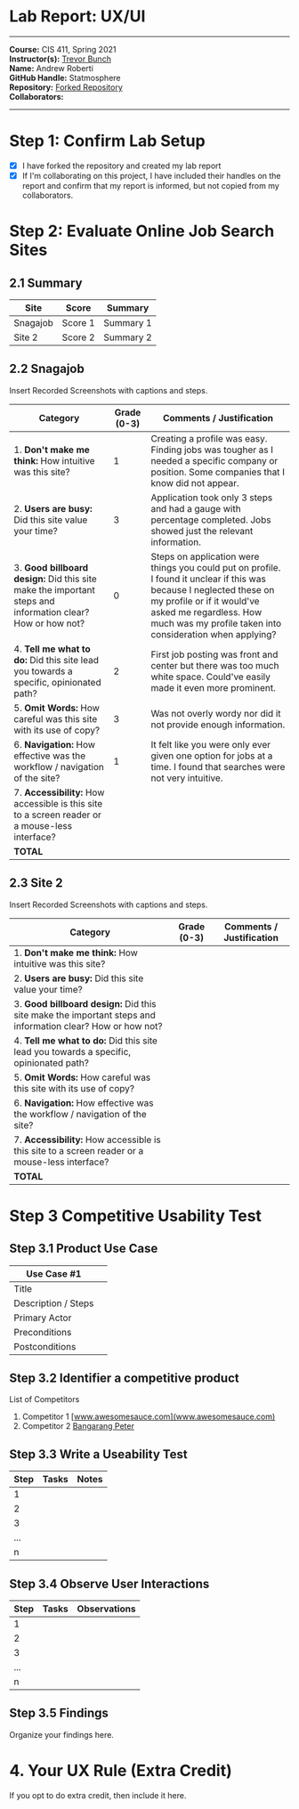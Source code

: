 # Lab Report: UX/UI
___
**Course:** CIS 411, Spring 2021  
**Instructor(s):** [Trevor Bunch](https://github.com/trevordbunch)  
**Name:** Andrew Roberti  
**GitHub Handle:** Statmosphere  
**Repository:** [Forked Repository](https://github.com/Statmosphere/cis411_lab3_uiux)  
**Collaborators:**   
___

# Step 1: Confirm Lab Setup
- [x] I have forked the repository and created my lab report
- [x] If I'm collaborating on this project, I have included their handles on the report and confirm that my report is informed, but not copied from my collaborators.

# Step 2: Evaluate Online Job Search Sites

## 2.1 Summary
| Site | Score | Summary |
|---|---|---|
| Snagajob | Score 1 | Summary 1 |
| Site 2 | Score 2 | Summary 2 |

## 2.2 Snagajob
Insert Recorded Screenshots with captions and steps.

| Category | Grade (0-3) | Comments / Justification |
|---|---|---|
| 1. **Don't make me think:** How intuitive was this site? | 1 | Creating a profile was easy. Finding jobs was tougher as I needed a specific company or position. Some companies that I know did not appear. |
| 2. **Users are busy:** Did this site value your time?  | 3 | Application took only 3 steps and had a gauge with percentage completed. Jobs showed just the relevant information. |
| 3. **Good billboard design:** Did this site make the important steps and information clear? How or how not? | 0 | Steps on application were things you could put on profile. I found it unclear if this was because I neglected these on my profile or if it would've asked me regardless. How much was my profile taken into consideration when applying? |
| 4. **Tell me what to do:** Did this site lead you towards a specific, opinionated path? | 2 | First job posting was front and center but there was too much white space. Could've easily made it even more prominent. |
| 5. **Omit Words:** How careful was this site with its use of copy? | 3 | Was not overly wordy nor did it not provide enough information. |
| 6. **Navigation:** How effective was the workflow / navigation of the site? | 1 | It felt like you were only ever given one option for jobs at a time. I found that searches were not very intuitive. |
| 7. **Accessibility:** How accessible is this site to a screen reader or a mouse-less interface? |   |   |
| **TOTAL** |   |   |

## 2.3 Site 2
Insert Recorded Screenshots with captions and steps.

| Category | Grade (0-3) | Comments / Justification |
|---|---|---|
| 1. **Don't make me think:** How intuitive was this site? |   |   |
| 2. **Users are busy:** Did this site value your time?  |   |   |
| 3. **Good billboard design:** Did this site make the important steps and information clear? How or how not? |   |   |
| 4. **Tell me what to do:** Did this site lead you towards a specific, opinionated path? |   |   |
| 5. **Omit Words:** How careful was this site with its use of copy? |   |   |
| 6. **Navigation:** How effective was the workflow / navigation of the site? |   |   |
| 7. **Accessibility:** How accessible is this site to a screen reader or a mouse-less interface? |   |   |
| **TOTAL** |   |   |


# Step 3 Competitive Usability Test

## Step 3.1 Product Use Case

| Use Case #1 | |
|---|---|
| Title | |
| Description / Steps | |
| Primary Actor | |
| Preconditions | |
| Postconditions | |

## Step 3.2 Identifier a competitive product

List of Competitors
1. Competitor 1 [www.awesomesauce.com](www.awesomesauce.com)
2. Competitor 2 [Bangarang Peter](https://www.youtube.com/watch?v=4PNOccSUb1Q)

## Step 3.3 Write a Useability Test

| Step | Tasks | Notes |
|---|---|---|
| 1 |   |   |
| 2 |   |   |
| 3 |   |   |
| ... |   |   |
| n |   |   |

## Step 3.4 Observe User Interactions

| Step | Tasks | Observations |
|---|---|---|
| 1 |   |   |
| 2 |   |   |
| 3 |   |   |
| ... |   |   |
| n |   |   |

## Step 3.5 Findings
Organize your findings here.

# 4. Your UX Rule (Extra Credit)
If you opt to do extra credit, then include it here.